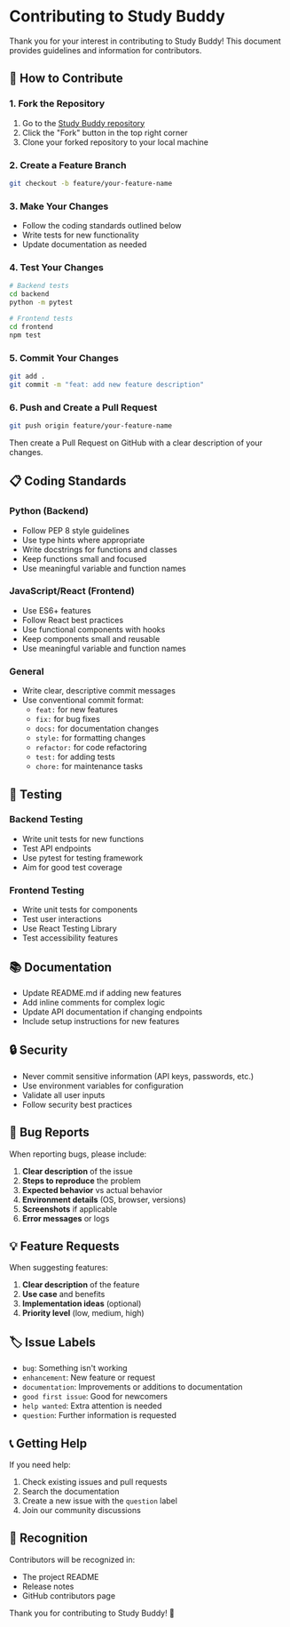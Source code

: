 # Contributing to Study Buddy

Thank you for your interest in contributing to Study Buddy! This document provides guidelines and information for contributors.

## 🤝 How to Contribute

### 1. Fork the Repository
1. Go to the [Study Buddy repository](https://github.com/yourusername/study-buddy)
2. Click the "Fork" button in the top right corner
3. Clone your forked repository to your local machine

### 2. Create a Feature Branch
```bash
git checkout -b feature/your-feature-name
```

### 3. Make Your Changes
- Follow the coding standards outlined below
- Write tests for new functionality
- Update documentation as needed

### 4. Test Your Changes
```bash
# Backend tests
cd backend
python -m pytest

# Frontend tests
cd frontend
npm test
```

### 5. Commit Your Changes
```bash
git add .
git commit -m "feat: add new feature description"
```

### 6. Push and Create a Pull Request
```bash
git push origin feature/your-feature-name
```

Then create a Pull Request on GitHub with a clear description of your changes.

## 📋 Coding Standards

### Python (Backend)
- Follow PEP 8 style guidelines
- Use type hints where appropriate
- Write docstrings for functions and classes
- Keep functions small and focused
- Use meaningful variable and function names

### JavaScript/React (Frontend)
- Use ES6+ features
- Follow React best practices
- Use functional components with hooks
- Keep components small and reusable
- Use meaningful variable and function names

### General
- Write clear, descriptive commit messages
- Use conventional commit format:
  - `feat:` for new features
  - `fix:` for bug fixes
  - `docs:` for documentation changes
  - `style:` for formatting changes
  - `refactor:` for code refactoring
  - `test:` for adding tests
  - `chore:` for maintenance tasks

## 🧪 Testing

### Backend Testing
- Write unit tests for new functions
- Test API endpoints
- Use pytest for testing framework
- Aim for good test coverage

### Frontend Testing
- Write unit tests for components
- Test user interactions
- Use React Testing Library
- Test accessibility features

## 📚 Documentation

- Update README.md if adding new features
- Add inline comments for complex logic
- Update API documentation if changing endpoints
- Include setup instructions for new features

## 🔒 Security

- Never commit sensitive information (API keys, passwords, etc.)
- Use environment variables for configuration
- Validate all user inputs
- Follow security best practices

## 🐛 Bug Reports

When reporting bugs, please include:

1. **Clear description** of the issue
2. **Steps to reproduce** the problem
3. **Expected behavior** vs actual behavior
4. **Environment details** (OS, browser, versions)
5. **Screenshots** if applicable
6. **Error messages** or logs

## 💡 Feature Requests

When suggesting features:

1. **Clear description** of the feature
2. **Use case** and benefits
3. **Implementation ideas** (optional)
4. **Priority level** (low, medium, high)

## 🏷️ Issue Labels

- `bug`: Something isn't working
- `enhancement`: New feature or request
- `documentation`: Improvements or additions to documentation
- `good first issue`: Good for newcomers
- `help wanted`: Extra attention is needed
- `question`: Further information is requested

## 📞 Getting Help

If you need help:

1. Check existing issues and pull requests
2. Search the documentation
3. Create a new issue with the `question` label
4. Join our community discussions

## 🎉 Recognition

Contributors will be recognized in:

- The project README
- Release notes
- GitHub contributors page

Thank you for contributing to Study Buddy! 🚀 